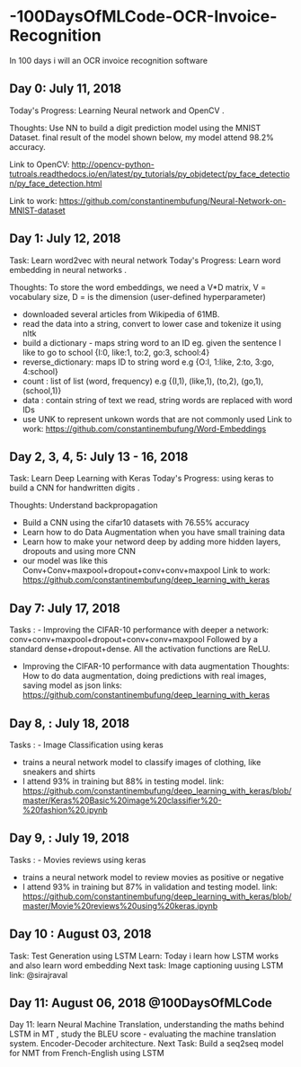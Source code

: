 # -100DaysOfMLCode-OCR-Invoice-Recognition
In 100 days i will an OCR invoice recognition software 

## Day 0: July 11, 2018 
Today's Progress:  Learning Neural network and OpenCV .

Thoughts: Use NN to build a digit prediction model using the MNIST Dataset. final result of the model shown below, my model attend 98.2% accuracy.

Link to OpenCV: http://opencv-python-tutroals.readthedocs.io/en/latest/py_tutorials/py_objdetect/py_face_detection/py_face_detection.html

Link to work: https://github.com/constantinembufung/Neural-Network-on-MNIST-dataset

## Day 1: July 12, 2018
Task: Learn word2vec with neural network
Today's Progress:  Learn word embedding in neural networks .

Thoughts: To store the word embeddings, we need a V*D matrix, V = vocabulary size, D = is the dimension (user-defined hyperparameter)

- downloaded several articles from Wikipedia of 61MB.
- read the data into a string, convert to lower case and tokenize it using nltk
- build a dictionary - maps string word to an ID eg. given the sentence I like to go to school
{I:0, like:1, to:2, go:3, school:4}
- reverse_dictionary: maps ID to string word e.g {O:I, 1:like, 2:to, 3:go, 4:school}
- count : list of list (word, frequency) e.g {(I,1), (like,1), (to,2), (go,1), (school,1)}
- data : contain string of text we read, string words are replaced with word IDs
- use UNK to represent unkown words that are not commonly used
Link to work: https://github.com/constantinembufung/Word-Embeddings

## Day 2, 3, 4, 5: July 13 - 16, 2018
Task: Learn Deep Learning with Keras
Today's Progress:  using keras to build a CNN for handwritten digits .

Thoughts: Understand backpropagation
- Build a CNN using the cifar10 datasets with 76.55% accuracy
- Learn how to do Data Augmentation when you have small training data
- Learn how to make your netword deep by adding more hidden layers, dropouts and using more CNN
- our model was like this Conv+Conv+maxpool+dropout+conv+conv+maxpool
Link to work: https://github.com/constantinembufung/deep_learning_with_keras

## Day 7: July 17, 2018
Tasks :  - Improving the CIFAR-10 performance with deeper a network: conv+conv+maxpool+dropout+conv+conv+maxpool
Followed by a standard dense+dropout+dense. All the activation functions are ReLU.
- Improving the CIFAR-10 performance with data augmentation
Thoughts: How to do data augmentation, doing predictions with real images, saving model as json
links: https://github.com/constantinembufung/deep_learning_with_keras


## Day 8, : July 18, 2018
Tasks :  - Image Classification using keras
- trains a neural network model to classify images of clothing, like sneakers and shirts
- I attend 93% in training but 88% in testing model. 
link: https://github.com/constantinembufung/deep_learning_with_keras/blob/master/Keras%20Basic%20image%20classifier%20-%20fashion%20.ipynb


## Day 9, : July 19, 2018
Tasks :  - Movies reviews using keras
- trains a neural network model to review movies as positive or negative
- I attend 93% in training but 87% in validation and testing model. 
link: https://github.com/constantinembufung/deep_learning_with_keras/blob/master/Movie%20reviews%20using%20keras.ipynb

## Day 10 : August 03, 2018 
Task: Test Generation using LSTM 
Learn: Today i learn how LSTM works and also learn word embedding 
Next task: Image captioning uusing LSTM link: @sirajraval

## Day 11: August 06, 2018 @100DaysOfMLCode
Day 11: learn Neural Machine Translation, understanding the maths behind LSTM in MT , study the BLEU score - evaluating the machine translation system. Encoder-Decoder architecture. 
Next Task: Build a seq2seq model for NMT from French-English using LSTM  